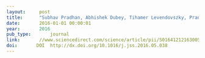 ```yaml
---
layout:     post
title:      "Subhav Pradhan, Abhishek Dubey, Tihamer Levendovszky, Pranav Srinivas Kumar, William A. Emfinger, Daniel Balasubramanian, William Otte, and Gabor Karsai. Achieving resilience in distributed software systems via self-reconfiguration. Journal of Systems and Software, 122:344 – 363, 2016."
date:       2016-01-01 00:00:01
year:       2016
pub_type:       journal
link:       //www.sciencedirect.com/science/article/pii/S0164121216300590
doi:       DOI  http://dx.doi.org/10.1016/j.jss.2016.05.038
---
```

